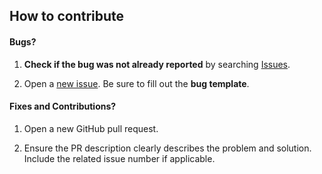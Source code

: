 ## How to contribute

#### **Bugs?**

1. **Check if the bug was not already reported** by searching  [Issues](https://github.com/leocov-dev/tadpoles-backup/issues).

2. Open a [new issue](https://github.com/leocov-dev/tadpoles-backup/issues/new/choose). Be sure to fill out the **bug template**.

#### **Fixes and Contributions?**

1. Open a new GitHub pull request.

2. Ensure the PR description clearly describes the problem and solution. Include the related issue number if applicable.
